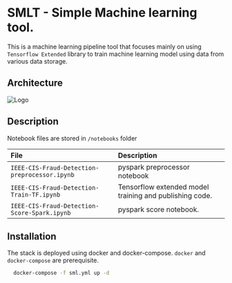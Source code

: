 
# SMLT - Simple Machine learning tool.

This is a machine learning pipeline tool that focuses mainly on using `Tensorflow Extended` library to train machine learning model using data from various data storage.




## Architecture


![Logo](https://dev-to-uploads.s3.amazonaws.com/uploads/articles/th5xamgrr6se0x5ro4g6.png)


## Description

Notebook files are stored in `/notebooks` folder

| File | Description |
| :----| :-----------|
|`IEEE-CIS-Fraud-Detection-preprocessor.ipynb`| pyspark preprocessor notebook |
|`IEEE-CIS-Fraud-Detection-Train-TF.ipynb`| Tensorflow extended model training and publishing code. |
|`IEEE-CIS-Fraud-Detection-Score-Spark.ipynb` | pyspark score notebook. |


## Installation

The stack is deployed using docker and docker-compose. `docker` and `docker-compose` are prerequisite.


```bash
  docker-compose -f sml.yml up -d
```
    